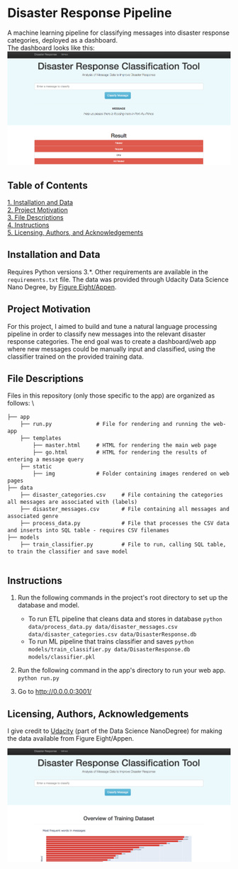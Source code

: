 # Disaster Response Pipeline 
A machine learning pipeline for classifying messages into disaster response categories, deployed as a dashboard. \
The dashboard looks like this: 
![Sample Image](img/sample2.png)

## Table of Contents
[1. Installation and Data](#installation-and-data) \
[2. Project Motivation](#project-motivation) \
[3. File Descriptions](#file-descriptions) \
[4. Instructions](#instructions) \
[5. Licensing, Authors, and Acknowledgements](#licensing) 


## Installation and Data
Requires Python versions 3.\*. Other requirements are available in the `requirements.txt` file. The data was provided
through Udacity Data Science Nano Degree, by [Figure Eight/Appen](https://appen.com/).

## Project Motivation
For this project, I aimed to build and tune a natural language processing pipeline in order to classify new messages into the relevant disaster response categories. The end goal was to create a dashboard/web app where new messages could be manually input and classified, using the classifier trained on the provided training data. 

## File Descriptions
Files in this repository (only those specific to the app) are organized as follows: \
```
├── app
    ├── run.py              # File for rendering and running the web-app
    ├── templates
        ├── master.html     # HTML for rendering the main web page
        ├── go.html         # HTML for rendering the results of entering a message query
    ├── static
        ├── img             # Folder containing images rendered on web pages
├── data
    ├── disaster_categories.csv     # File containing the categories all messages are associated with (labels)
    ├── disaster_messages.csv       # File containing all messages and associated genre 
    ├── process_data.py             # File that processes the CSV data and inserts into SQL table - requires CSV filenames
├── models
    ├── train_classifier.py         # File to run, calling SQL table, to train the classifier and save model
    
```
## Instructions
1. Run the following commands in the project's root directory to set up the database and model.

    - To run ETL pipeline that cleans data and stores in database
        `python data/process_data.py data/disaster_messages.csv data/disaster_categories.csv data/DisasterResponse.db`
    - To run ML pipeline that trains classifier and saves
        `python models/train_classifier.py data/DisasterResponse.db models/classifier.pkl`

2. Run the following command in the app's directory to run your web app.
    `python run.py`

3. Go to http://0.0.0.0:3001/


## Licensing, Authors, Acknowledgements <a name="licensing"></a>
I give credit to [Udacity](https://www.udacity.com/) (part of the Data Science NanoDegree) for making the data
available from Figure Eight/Appen.

![Sample Image](img/sample1.png)
